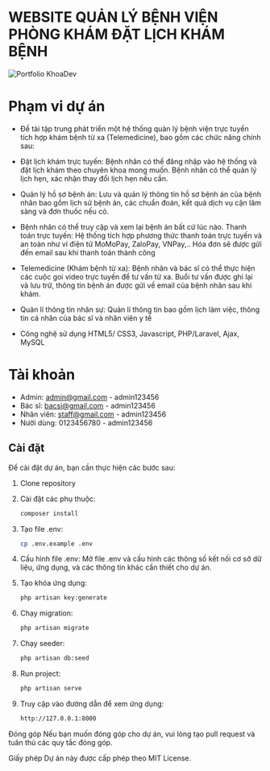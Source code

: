 # WEBSITE QUẢN LÝ BỆNH VIỆN PHÒNG KHÁM ĐẶT LỊCH KHÁM BỆNH

![Portfolio KhoaDev](https://raw.githubusercontent.com/khoait03/hospital-management-system/main/public/demo/laravel-ql-benh-vien.png)

# Phạm vi dự án

-   Đề tài tập trung phát triển một hệ thống quản lý bệnh viện trực tuyến tích hợp khám
    bệnh từ xa (Telemedicine), bao gồm các chức năng chính sau:
-   Đặt lịch khám trực tuyến: Bệnh nhân có thể đăng nhập vào hệ thống và đặt lịch
    khám theo chuyên khoa mong muốn. Bệnh nhân có thể quản lý lịch hẹn, xác nhận thay
    đổi lịch hẹn nếu cần.
-   Quản lý hồ sơ bệnh án: Lưu và quản lý thông tin hồ sơ bệnh án của bệnh nhân bao
    gồm lịch sử bệnh án, các chuẩn đoán, kết quả dịch vụ cận lâm sàng và đơn thuốc nếu có.
-   Bệnh nhân có thể truy cập và xem lại bệnh án bất cứ lúc nào.
    Thanh toán trực tuyến: Hệ thống tích hợp phương thức thanh toán trực tuyến và an
    toàn như ví điện tử MoMoPay, ZaloPay, VNPay,.. Hóa đơn sẽ được gửi đến email sau khi
    thanh toán thành công
-   Telemedicine (Khám bệnh từ xa): Bệnh nhân và bác sĩ có thể thực hiện các cuộc
    goi video trực tuyến để tư vấn từ xa. Buổi tư vấn được ghi lại và lưu trữ, thông tin bệnh
    án được gửi về email của bệnh nhân sau khi khám.
-   Quản lí thông tin nhân sự: Quản lí thông tin bao gồm lịch làm việc, thông tin cá
    nhân của bác sĩ và nhân viên y tế

-   Công nghệ sử dụng
    HTML5/ CSS3, Javascript, PHP/Laravel, Ajax, MySQL

# Tài khoản

-   Admin: admin@gmail.com - admin123456
-   Bác sĩ: bacsi@gmail.com - admin123456
-   Nhân viên: staff@gmail.com - admin123456
-   Nười dùng: 0123456780 - admin123456

## Cài đặt

Để cài đặt dự án, bạn cần thực hiện các bước sau:

1. Clone repository

2. Cài đặt các phụ thuộc:

    ```bash
    composer install

    ```

3. Tạo file .env:

    ```bash
    cp .env.example .env

    ```

4. Cấu hình file .env:
   Mở file .env và cấu hình các thông số kết nối cơ sở dữ liệu, ứng dụng, và các thông tin khác cần thiết cho dự án.

5. Tạo khóa ứng dụng:

    ```bash
    php artisan key:generate

    ```

6. Chạy migration:

    ```bash
    php artisan migrate

    ```

7. Chạy seeder:

    ```bash
    php artisan db:seed

    ```

8. Run project:

    ```bash
    php artisan serve

    ```

9. Truy cập vào đường dẫn để xem ứng dụng:
    ```bash
    http://127.0.0.1:8000
    ```

Đóng góp
Nếu bạn muốn đóng góp cho dự án, vui lòng tạo pull request và tuân thủ các quy tắc đóng góp.

Giấy phép
Dự án này được cấp phép theo MIT License.
